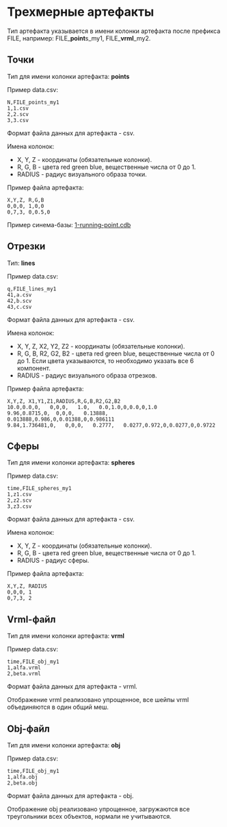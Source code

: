 # Трехмерные артефакты

Тип артефакта указывается в имени колонки артефакта после префикса FILE, 
например: FILE_**point**s_my1, FILE_**vrml**_my2.

## Точки
Тип для имени колонки артефакта: **points**

Пример data.csv:
```
N,FILE_points_my1
1,1.csv
2,2.scv
3,3.csv
```
Формат файла данных для артефакта - csv. 

Имена колонок:
* X, Y, Z - координаты (обязательные колонки).
* R, G, B - цвета red green blue, вещественные числа от 0 до 1.
* RADIUS - радиус визуального образа точки.

Пример файла артефакта:
```
X,Y,Z, R,G,B
0,0,0, 1,0,0
0,7,3, 0,0.5,0
```
Пример синема-базы:
[1-running-point.cdb](../master/examples/1-running-point.cdb/)

## Отрезки
Тип: **lines**

Пример data.csv:
```
q,FILE_lines_my1
41,a.csv
42,b.scv
43,c.csv
```
Формат файла данных для артефакта - csv. 

Имена колонок:
* X, Y, Z, X2, Y2, Z2 - координаты (обязательные колонки).
* R, G, B, R2, G2, B2 - цвета red green blue, вещественные числа от 0 до 1. Если цвета указываются, то необходимо указать все 6 компонент.
* RADIUS - радиус визуального образа отрезков.

Пример файла артефакта:
```
X,Y,Z, X1,Y1,Z1,RADIUS,R,G,B,R2,G2,B2
10.0,0.0,0,   0,0,0,   1.0,   0.0,1.0,0,0.0,0,1.0
9.96,0.8715,0,  0,0,0,   0.13888,   0.013888,0.986,0,0.01388,0,0.986111
9.84,1.736481,0,   0,0,0,   0.2777,   0.0277,0.972,0,0.0277,0,0.9722

```

## Сферы
Тип для имени колонки артефакта: **spheres**

Пример data.csv:
```
time,FILE_spheres_my1
1,z1.csv
2,z2.scv
3,z3.csv
```
Формат файла данных для артефакта - csv. 

Имена колонок:
* X, Y, Z - координаты (обязательные колонки).
* R, G, B - цвета red green blue, вещественные числа от 0 до 1.
* RADIUS - радиус сферы.

Пример файла артефакта:
```
X,Y,Z, RADIUS
0,0,0, 1
0,7,3, 2
```


## Vrml-файл
Тип для имени колонки артефакта: **vrml**

Пример data.csv:
```
time,FILE_obj_my1
1,alfa.vrml
2,beta.vrml
```
Формат файла данных для артефакта - vrml. 

Отображение vrml реализовано упрощенное, все шейпы vrml объединяются в один общий меш.

## Obj-файл

Тип для имени колонки артефакта: **obj**

Пример data.csv:
```
time,FILE_obj_my1
1,alfa.obj
2,beta.obj
```
Формат файла данных для артефакта - obj.

Отображение obj реализовано упрощенное, загружаются все треугольники всех объектов, нормали не учитываются.

